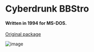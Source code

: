 # Cyberdrunk BBStro

#### Written in 1994 for MS-DOS.

[Original package](https://defacto2.net/f/a41896f)

![image](https://user-images.githubusercontent.com/513842/170976406-1618231e-a303-4ed9-91b4-c1c829d1f0b3.png)

